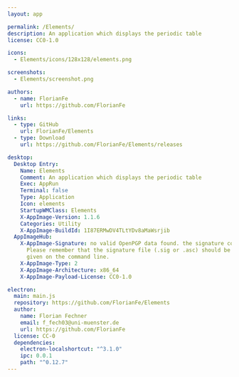 ```yaml
---
layout: app

permalink: /Elements/
description: An application which displays the periodic table
license: CC0-1.0

icons:
  - Elements/icons/128x128/elements.png

screenshots:
  - Elements/screenshot.png

authors:
  - name: FlorianFe
    url: https://github.com/FlorianFe

links:
  - type: GitHub
    url: FlorianFe/Elements
  - type: Download
    url: https://github.com/FlorianFe/Elements/releases

desktop:
  Desktop Entry:
    Name: Elements
    Comment: An application which displays the periodic table
    Exec: AppRun
    Terminal: false
    Type: Application
    Icon: elements
    StartupWMClass: Elements
    X-AppImage-Version: 1.1.6
    Categories: Utility
    X-AppImage-BuildId: 1I87ERMwDV4TLtYDv8aMaWsrjib
  AppImageHub:
    X-AppImage-Signature: no valid OpenPGP data found. the signature could not be verified.
      Please remember that the signature file (.sig or .asc) should be the first file
      given on the command line.
    X-AppImage-Type: 2
    X-AppImage-Architecture: x86_64
    X-AppImage-Payload-License: CC0-1.0

electron:
  main: main.js
  repository: https://github.com/FlorianFe/Elements
  author:
    name: Florian Fechner
    email: f_fech03@uni-muenster.de
    url: https://github.com/FlorianFe
  license: CC-0
  dependencies:
    electron-localshortcut: "^3.1.0"
    ipc: 0.0.1
    path: "^0.12.7"
---
```


